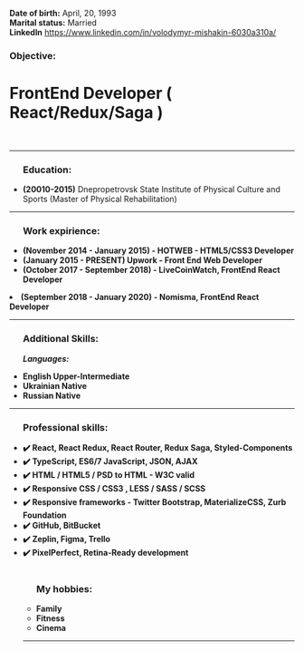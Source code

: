 <b>Date of birth:</b> April, 20, 1993<br>
<b>Marital status:</b> Married</b></br>
<b>LinkedIn</b> https://www.linkedin.com/in/volodymyr-mishakin-6030a310a/<br>

<h3>Objective:</h3>
<h1>FrontEnd Developer ( React/Redux/Saga )</h1>

<br/>
<hr/>

<ul><h3>Education:</h3>

<li><b>(20010-2015)</b> Dnepropetrovsk State Institute of Physical Culture and Sports (Master of Physical Rehabilitation)<br></li></ul><hr>
<ul><h3>Work expirience:</h3>

<li><b>(November 2014 - January 2015) - HOTWEB - HTML5/CSS3 Developer<br></li>
<li><b>(January 2015 - PRESENT) Upwork - Front End Web Developer<br></li>
<li><b>(October 2017 - September 2018) - LiveCoinWatch, FrontEnd React Developer<br></li></ul>
<li><b>(September 2018 - January 2020) - Nomisma, FrontEnd React Developer<br></li></ul><hr>


<ul><h3>Additional Skills:</h3>

<i>Languages:</i><br>

<li>English Upper-Intermediate</li>
<li>Ukrainian Native</li>
<li>Russian Native</li></ul><hr>

<ul><h3>Professional skills:</h3>
  
<li>✔️ React, React Redux, React Router, Redux Saga, Styled-Components</li>
<li>✔️ TypeScript, ES6/7 JavaScript, JSON, AJAX</li>
<li>✔️ HTML / HTML5 / PSD to HTML - W3C valid</li>
<li>✔️ Responsive CSS / CSS3 , LESS / SASS / SCSS</li>
<li>✔️ Responsive frameworks - Twitter Bootstrap, MaterializeCSS, Zurb Foundation</li>
<li>✔️ GitHub, BitBucket</li>
<li>✔️ Zeplin, Figma, Trello</li>
<li>✔️ PixelPerfect, Retina-Ready development</li>

<br/>

<ul><h3>My hobbies:</h3>
<li>Family</li>
<li>Fitness</li>
<li>Cinema</li></ul><hr>
